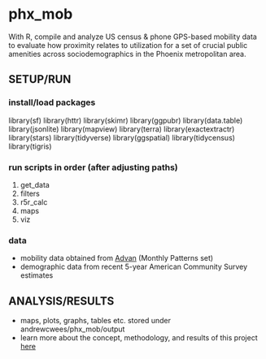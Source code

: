# phx_mob
With R, compile and analyze US census & phone GPS-based mobility data to evaluate how proximity relates to utilization for a set of crucial public amenities across sociodemographics in the Phoenix metropolitan area.

## SETUP/RUN

### install/load packages
library(sf)
library(httr)
library(skimr)
library(ggpubr)
library(data.table)
library(jsonlite)
library(mapview)
library(terra)
library(exactextractr)
library(stars)
library(tidyverse)
library(ggspatial)
library(tidycensus)
library(tigris)

### run scripts in order (after adjusting paths)
1. get_data
2. filters
3. r5r_calc
4. maps
5. viz

### data
- mobility data obtained from [Advan](https://app.deweydata.io/products/2dfcb598-6e30-49f1-bdba-1deae113a951/package/) (Monthly Patterns set)
- demographic data from recent 5-year American Community Survey estimates

## ANALYSIS/RESULTS
- maps, plots, graphs, tables etc. stored under andrewcwees/phx_mob/output
- learn more about the concept, methodology, and results of this project [here](https://github.com/andrewcwees/phx_mob/paper_draft.pdf) 

















